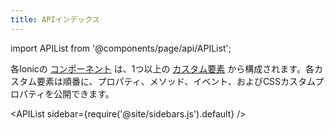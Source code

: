 ```yaml
---
title: APIインデックス
---
```


import APIList from '@components/page/api/APIList';

<head>
  <title>API Index | すべての API カスタム要素の Ionic Docs API Index</title>
  <meta
    name="description"
    content="Ionic Docs API Indexの各コンポーネントは、1つまたは複数のカスタム要素で構成され、それぞれがメソッド、イベント、CSSカスタムプロパティを公開します。"
  />
</head>

各Ionicの [コンポーネント](/docs/components) は、1つ以上の [カスタム要素](https://developer.mozilla.org/en-US/docs/Web/Web_Components/Using_custom_elements) から構成されます。各カスタム要素は順番に、プロパティ、メソッド、イベント、およびCSSカスタムプロパティを公開できます。

<APIList sidebar={require('@site/sidebars.js').default} />

